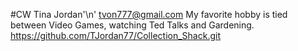 #CW
Tina Jordan'\n'
tvon777@gmail.com
My favorite hobby is tied between Video Games, watching Ted Talks and Gardening.
https://github.com/TJordan77/Collection_Shack.git
